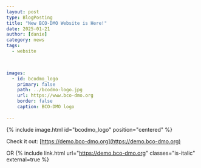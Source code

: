```yaml
---
layout: post
type: BlogPosting
title: "New BCO-DMO Website is Here!"
date: 2025-01-21
author: [danie]
category: news
tags: 
  - website


  
images:
  - id: bcodmo_logo
    primary: false
    path: ../bcodmo-logo.jpg
    url: https://www.bco-dmo.org
    border: false
    caption: BCO-DMO logo
  
---
```

{% include image.html id="bcodmo_logo" position="centered" %}

Check it out: [https://demo.bco-dmo.org](https://demo.bco-dmo.org)
 
 OR {% include link.html url="https://demo.bco-dmo.org" classes="is-italic" external=true %}
